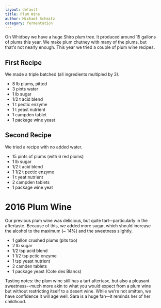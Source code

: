 ```yaml
---
layout: default
title: Plum Wine
author: Michael Schmitz
category: fermentation
---
```


On Whidbey we have a huge Shiro plum tree.  It produced around 15 gallons of
plums this year.  We make plum chutney with many of the plums, but that's not
nearly enough.  This year we tried a couple of plum wine recipes.

## First Recipe

We made a triple batched (all ingredients multipled by 3).

* 8 lb plums, pitted
* 3 pints water
* 1 lb sugar
* 1/2 t acid blend
* 1 t pectic enzyme
* 1 t yeast nutrient
* 1 campden tablet
* 1 package wine yeast

## Second Recipe

We tried a recipe with no added water.

* 15 pints of plums (with 6 red plums)
* 1 lb sugar
* 1/2 t acid blend
* 1 1/2 t pectic enzyme
* 1 t yeat nutrient
* 2 campden tablets
* 1 package wine yeat

# 2016 Plum Wine

Our previous plum wine was delicious, but quite tart--particularly in the
aftertaste.  Because of this, we added more sugar, which should increase
the alcohol to the maximum (~ 14%) and the sweetness slightly.

* 1 gallon crushed plums (pits too)
* 2 lb sugar
* 1/2 tsp acid blend
* 1 1/2 tsp pctic enzyme
* 1 tsp yeast nutrient
* 2 camden tablets
* 1 package yeast (Cote des Blancs)

Tasting notes: the plum wine still has a tart aftertase, but also a pleasant
sweetness--much more akin to what you would expect from a plum wine but without
restricting itself to a desert wine.  While we're not smitten, we have
confidence it will age well.  Sara is a huge fan--it reminds her of her
childhood.
